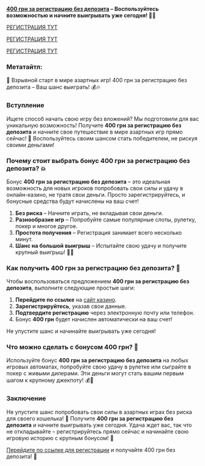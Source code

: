 **[400 грн за регистрацию без депозита](https://interupgamer.top?ref=fap_w36174p119_1) – Воспользуйтесь возможностью и начните выигрывать уже сегодня! 🎰💸**

[РЕГИСТРАЦИЯ ТУТ](https://interupgamer.top?ref=fap_w36174p119_1)

[РЕГИСТРАЦИЯ ТУТ](https://interupgamer.top?ref=fap_w36174p119_1)

[РЕГИСТРАЦИЯ ТУТ](https://interupgamer.top?ref=fap_w36174p119_1)

### Метатайтл:
🎲 Взрывной старт в мире азартных игр! 400 грн за регистрацию без депозита – Ваш шанс выиграть! 💰🔥

### Вступление

Ищете способ начать свою игру без вложений? Мы подготовили для вас уникальную возможность! Получите **400 грн за регистрацию без депозита** и начните свое путешествие в мире азартных игр прямо сейчас! 🎉 Воспользуйтесь своим шансом стать победителем, не рискуя своими деньгами!

### Почему стоит выбрать бонус 400 грн за регистрацию без депозита? 💥

Бонус **400 грн за регистрацию без депозита** – это идеальная возможность для новых игроков попробовать свои силы и удачу в онлайн-казино, не тратя свои деньги. Просто зарегистрируйтесь, и бонусные средства будут начислены на ваш счет! 

1. **Без риска** – Начните играть, не вкладывая свои деньги.
2. **Разнообразие игр** – Попробуйте самые популярные слоты, рулетку, покер и многое другое.
3. **Простота получения** – Регистрация занимает всего несколько минут.
4. **Шанс на большой выигрыш** – Испытайте свою удачу и получите крупный выигрыш! 🎰💵

### Как получить 400 грн за регистрацию без депозита? 📝

Чтобы воспользоваться предложением **400 грн за регистрацию без депозита**, выполните следующие простые шаги:

1. **Перейдите по ссылке** на [сайт казино](https://interupgamer.top?ref=fap_w36174p119_1).
2. **Зарегистрируйтесь**, указав свои данные.
3. **Подтвердите регистрацию** через электронную почту или телефон.
4. Бонус **400 грн** будет начислен автоматически на ваш счет!

Не упустите шанс и начинайте выигрывать уже сегодня!

### Что можно сделать с бонусом 400 грн? 🎲

Используйте бонус **400 грн за регистрацию без депозита** на любых игровых автоматах, попробуйте свою удачу в рулетке или сыграйте в покер с живыми дилерами. Эти деньги могут стать вашим первым шагом к крупному джекпоту! 💰🎉

### Заключение

Не упустите шанс попробовать свои силы в азартных играх без риска для своего кошелька! 🎯 Получите **400 грн за регистрацию без депозита** и начните выигрывать уже сегодня. Удача ждет вас, так что не откладывайте – регистрируйтесь прямо сейчас и начинайте свою игровую историю с крупным бонусом! 🌟

[Перейдите по ссылке для регистрации](https://interupgamer.top?ref=fap_w36174p119_1) и получайте 400 грн без депозита! 🤑
